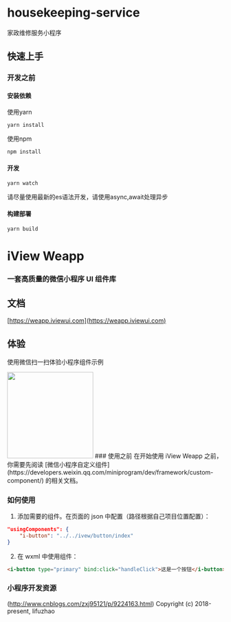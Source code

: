 # housekeeping-service
家政维修服务小程序
## 快速上手
### 开发之前
#### 安装依赖
使用yarn
```
yarn install
```
使用npm
```
npm install
```
#### 开发
```
yarn watch
```
请尽量使用最新的es语法开发，请使用async,await处理异步
#### 构建部署
```
yarn build
```
# iView Weapp

### 一套高质量的微信小程序 UI 组件库

## 文档
[https://weapp.iviewui.com](https://weapp.iviewui.com)

## 体验
使用微信扫一扫体验小程序组件示例

<img width="200" src="https://raw.githubusercontent.com/TalkingData/iview-weapp/master/assets/code.jpg">
### 使用之前
在开始使用 iView Weapp 之前，你需要先阅读 [微信小程序自定义组件](https://developers.weixin.qq.com/miniprogram/dev/framework/custom-component/) 的相关文档。

### 如何使用
1. 添加需要的组件。在页面的 json 中配置（路径根据自己项目位置配置）：
```json
"usingComponents": {
    "i-button": "../../ivew/button/index"
}
```
2. 在 wxml 中使用组件：
```html
<i-button type="primary" bind:click="handleClick">这是一个按钮</i-button>
```
### 小程序开发资源
(http://www.cnblogs.com/zxj95121/p/9224163.html)
Copyright (c) 2018-present, lifuzhao